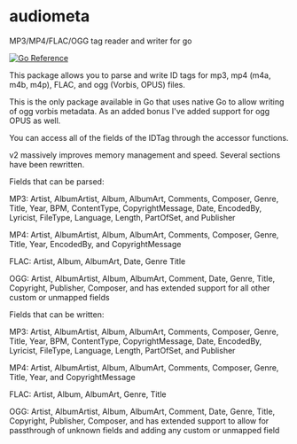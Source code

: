 # audiometa


MP3/MP4/FLAC/OGG tag reader and writer for go


[![Go Reference](https://pkg.go.dev/badge/github.com/gcottom/audiometa.svg)](https://pkg.go.dev/github.com/gcottom/audiometa)


This package allows you to parse and write ID tags for mp3, mp4 (m4a, m4b, m4p), FLAC, and ogg (Vorbis, OPUS) files.

This is the only package available in Go that uses native Go to allow writing of ogg vorbis metadata. As an added bonus I've added support for ogg OPUS as well.

You can access all of the fields of the IDTag through the accessor functions.

v2 massively improves memory management and speed. Several sections have been rewritten. 


Fields that can be parsed:

MP3: Artist, AlbumArtist, Album, AlbumArt, Comments, Composer, Genre, Title, Year, BPM, ContentType, CopyrightMessage, Date, EncodedBy, Lyricist, FileType, Language, Length, PartOfSet, and Publisher

MP4: Artist, AlbumArtist, Album, AlbumArt, Comments, Composer, Genre, Title, Year, EncodedBy, and CopyrightMessage

FLAC: Artist, Album, AlbumArt, Date, Genre Title

OGG: Artist, AlbumArtist, Album, AlbumArt, Comment, Date, Genre, Title, Copyright, Publisher, Composer, and has extended support for all other custom or unmapped fields


Fields that can be written: 

MP3: Artist, AlbumArtist, Album, AlbumArt, Comments, Composer, Genre, Title, Year, BPM, ContentType, CopyrightMessage, Date, EncodedBy, Lyricist, FileType, Language, Length, PartOfSet, and Publisher

MP4: Artist, AlbumArtist, Album, AlbumArt, Comments, Composer, Genre, Title, Year, and CopyrightMessage

FLAC: Artist, Album, AlbumArt, Genre, Title

OGG: Artist, AlbumArtist, Album, AlbumArt, Comment, Date, Genre, Title, Copyright, Publisher, Composer, and has extended support to allow for passthrough of unknown fields and adding any custom or unmapped field
